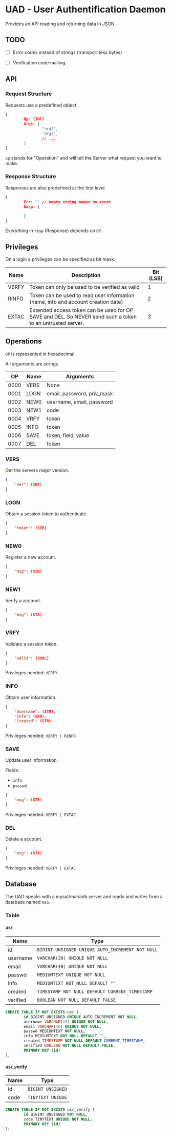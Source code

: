 # UAD - User Authentification Daemon

Provides an API reading and returning data in JSON.

## TODO

- [ ] Error codes instead of strings (transport less bytes)
- [ ] Verification code mailing


## API


### Request Structure

Requests use a predefined object.

```json
{
        Op: (INT)
        Args: [
                "arg1",
                "arg2",
                // ...
        ]
}
```

`op` stands for "Operation" and will tell the Server what request you want to make.


### Response Structure

Responses are also predefined at the first level.

```json
{
        Err: "" // empty string means no error
        Resp: {

        }
}
```

Everything in `resp` (Response) depends on `OP`.


## Privileges

On a login a privileges can be specified as bit mask.

| Name | Description | Bit (LSB) |
| ---- | ----------- | --------- |
| VERFY | Token can only be used to be verified as valid | 1 |
| RINFO | Token can be used to read user information (name, info and account creation date) | 2 |
| EXTAC | Extended access token can be used for OP SAVE and DEL. So NEVER send such a token to an untrusted server. | 3 |


## Operations

`OP` is represented in hexadecimal.

All arguments are strings

| OP   | Name  | Arguments | 
| ---- | ----- | --------- |
| 0000 | VERS  | None      |
| 0001 | LOGN  | email, password, priv_mask |
| 0002 | NEW0  | username, email, password |
| 0003 | NEW1  | code |
| 0004 | VRFY  | token |
| 0005 | INFO  | token | 
| 0006 | SAVE  | token, field, value |
| 0007 | DEL  | token |


### VERS

Get the servers major version.

```json
{
    "ver": (INT)
}
```


### LOGN

Obtain a session token to authenticate.

```json
{
    "token": (STR)
}
```


### NEW0

Register a new account.

```json
{
    "msg": (STR)
}
```


### NEW1

Verify a account.

```json
{
    "msg": (STR)
}
```


### VRFY

Validate a session token.

```json
{
    "valid": (BOOL)
}
```

Privileges needed: `VERFY`


### INFO

Obtain user information.

```json
{
    "Username": (STR),
    "Info": (STR),
    "Created": (STR)
}
```

Privileges needed: `VERFY | RINFO`


### SAVE

Update user information.

Fields:
- `info`
- `passwd`

```json
{
    "msg": (STR)
}
```

Privileges needed: `VERFY | EXTAC`


### DEL

Delete a account.

```json
{
    "msg": (STR)
}
```

Privileges needed: `VERFY | EXTAC`


## Database

The UAD speaks with a mysql/mariadb server and reads and writes from a database named `mso`.


### Table

#### usr

| Name | Type |
| ---- | ---- |
| id | `BIGINT UNSIGNED UNIQUE AUTO_INCREMENT NOT NULL` |
| username | `VARCHAR(20) UNIQUE NOT NULL` |
| email | `VARCHAR(40) UNIQUE NOT NULL` |
| passwd | `MEDIUMTEXT UNIQUE NOT NULL` |
| info | `MEDIUMTEXT NOT NULL DEFAULT ""` | 
| created | `TIMESTAMP NOT NULL DEFAULT CURRENT_TIMESTAMP` |
| verified | `BOOLEAN NOT NULL DEFAULT FALSE` |

```sql
CREATE TABLE IF NOT EXISTS usr (
        id BIGINT UNSIGNED UNIQUE AUTO_INCREMENT NOT NULL,
        username VARCHAR(20) UNIQUE NOT NULL,
        email VARCHAR(40) UNIQUE NOT NULL,
        passwd MEDIUMTEXT NOT NULL,
        info MEDIUMTEXT NOT NULL DEFAULT "",
        created TIMESTAMP NOT NULL DEFAULT CURRENT_TIMESTAMP,
        verified BOOLEAN NOT NULL DEFAULT FALSE,
        PRIMARY KEY (id)
);
```


#### usr_verify

| Name | Type |
| ---- | ---- |
| id | `BIGINT UNSIGNED` |
| code | `TINYTEXT UNIQUE` |

```sql
CREATE TABLE IF NOT EXISTS usr_verify (
        id BIGINT UNSIGNED NOT NULL,
        code TINYTEXT UNIQUE NOT NULL,
        PRIMARY KEY (id)
);
```
